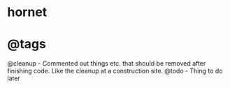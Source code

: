 # hornet

# @tags
@cleanup - Commented out things etc. that should be removed after finishing code. Like the cleanup at a construction site.
@todo - Thing to do later
